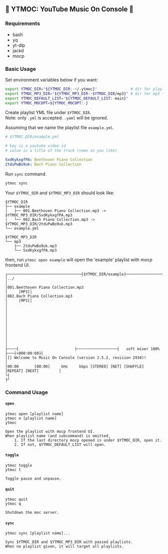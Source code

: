 ## 🎵 YTMOC: YouTube Music On Console 🎵

### Requirements

- bash
- yq
- yt-dlp
- jackd
- mocp

### Basic Usage

Set environment variables below if you want:

```sh
export YTMOC_DIR="${YTMOC_DIR:-~/.ytmoc}"               # dir for playlists
export YTMOC_MP3_DIR="${YTMOC_MP3_DIR:-$YTMOC_DIR/mp3}" # dir for mp3 files
export YTMOC_DEFAULT_LIST="${YTMOC_DEFAULT_LIST:-main}"
export YTMOC_MOCOPT=${YTMOC_MOCOPT:-}
```

Create playlist YML file under `$YTMOC_DIR`.  
Note: only `.yml` is accepted. `.yaml` will be ignored.

Assumimg that we name the playlist file `example.yml`.

```yml
# $YTMOC_DIR/example.yml

# key is a youtube video id
# value is a title of the track (name as you like)

5xdKykxgfPA: Beethoven Piano Collection
2tduPwBo9uk: Bach Piano Collection
```

Run `sync` command.

```sh
ytmoc sync
```

Your `$YTMOC_DIR` and `$YTMOC_MP3_DIR` should look like:

```
$YTMOC_DIR
├── example
│   ├── 001.Beethoven Piano Collection.mp3 -> $YTMOC_MP3_DIR/5xdKykxgfPA.mp3
│   └── 002.Bach Piano Collection.mp3 -> $YTMOC_MP3_DIR/2tduPwBo9uk.mp3
└── example.yml

$YTMOC_MP3_DIR
└── mp3
    ├── 2tduPwBo9uk.mp3
    └── 5xdKykxgfPA.mp3

```

then, run `ytmoc open example` will open the 'example' playlist with mocp
frontend UI.

```
┌─────────────────────────────────┤$YTMOC_DIR/example├─────────────────────────────────┐
│../                                                                                   │
│001.Beethoven Piano Collection.mp3                                         [     |MP3]│
│002.Bach Piano Collection.mp3                                              [     |MP3]│
│                                                                                      │
│                                                                                      │
│                                                                                      │
│                                                                                      │
│                                                                                      │
├────┤                         ├──────────────────┤   soft mixer 100%  ├───┤>000:00:00├┤
│[] Welcome to Music On Console (version 2.5.2, revision 2930)!                        │
│00:00       [00:00]     kHz     kbps [STEREO] [NET] [SHUFFLE] [REPEAT] [NEXT]         │
└┤                                                                                    ├┘
```

### Command Usage

#### `open`

```
ytmoc open [playlist name]
ytmoc o [playlist name]
ytmoc

Open the playlist with mocp frontend UI.
When playlist name (and subcommand) is omitted,
    1. If the last directory mocp opened is under $YTMOC_DIR, open it.
    2. If not, $YTMOC_DEFAULT_LIST will open.
```

#### `toggle`

```
ytmoc toggle
ytmoc t

Toggle pause and unpause.
```

#### `quit`

```
ytmoc quit
ytmoc q

Shutdown the moc server.
```

#### `sync`

```
ytmoc sync [playlist name]...

Sync $YTMOC_DIR and $YTMOC_MP3_DIR with passed playlists.
When no playlist given, it will target all playlists.
```
